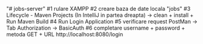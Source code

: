 "# jobs-server" 
#1 rulare XAMPP
#2 creare baza de date locala "jobs"
#3 Lifecycle - Maven Projects (In IntelliJ in partea dreapta) -> clean + install + Run Maven Build
#4 Run Login Application
#5 verificare request PostMan -> Tab Authorization -> BasicAuth 
#6 completare username + password + metoda GET + URL http://localhost:8080/login
